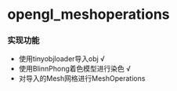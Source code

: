 # opengl_meshoperations

### 实现功能

- 使用tinyobjloader导入obj √
- 使用BlinnPhong着色模型进行染色 √
- 对导入的Mesh网格进行MeshOperations 